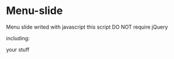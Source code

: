 # Menu-slide
Menu slide writed with javascript
this script DO NOT require jQuery

including:
<!DOCTYPE HTML>
<html>
  <head>your stuff</head>
  <body>
  
  <script src="path to  "></script>
  </body>
</html>
